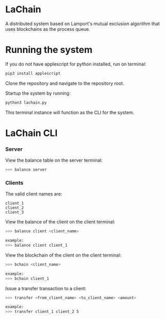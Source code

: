 # LaChain
A distributed system based on Lamport's mutual exclusion algorithm that uses blockchains as the process queue.

# Running the system

If you do not have applescript for python installed, run on terminal:
```sh
pip3 install applescript
```

Clone the repository and navigate to the repository root.

Startup the system by running:
```sh
python3 lachain.py
```

This terminal instance will function as the CLI for the system.

# LaChain CLI

### Server

View the balance table on the server terminal:
```sh
>>> balance server
```

### Clients

The valid client names are:
```
client_1
client_2
client_3
```

View the balance of the client on the client terminal:
```sh
>>> balance client <client_name>

example:
>>> balance client client_1
```

View the blockchain of the client on the client terminal:
```sh
>>> bchain <client_name>

example:
>>> bchain client_1
```

Issue a transfer transaction to a client:
```sh
>>> transfer <from_client_name> <to_client_name> <amount>

example:
>>> transfer client_1 client_2 5
```